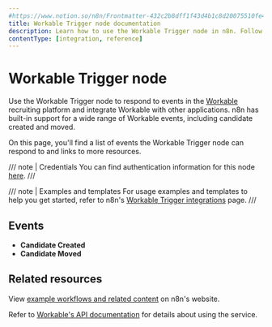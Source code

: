 ```yaml
---
#https://www.notion.so/n8n/Frontmatter-432c2b8dff1f43d4b1c8d20075510fe4
title: Workable Trigger node documentation
description: Learn how to use the Workable Trigger node in n8n. Follow technical documentation to integrate Workable Trigger node into your workflows.
contentType: [integration, reference]
---
```


# Workable Trigger node

Use the Workable Trigger node to respond to events in the [Workable](https://www.workable.com/) recruiting platform and integrate Workable with other applications. n8n has built-in support for a wide range of Workable events, including candidate created and moved.

On this page, you'll find a list of events the Workable Trigger node can respond to and links to more resources.

/// note | Credentials
You can find authentication information for this node [here](/integrations/builtin/credentials/workable.md).
///

///  note  | Examples and templates
For usage examples and templates to help you get started, refer to n8n's [Workable Trigger integrations](https://n8n.io/integrations/workable-trigger/) page.
///

## Events

- **Candidate Created**
- **Candidate Moved**

## Related resources

View [example workflows and related content](https://n8n.io/integrations/workable-trigger/) on n8n's website.

Refer to [Workable's API documentation](https://developers.workable.com/) for details about using the service.
